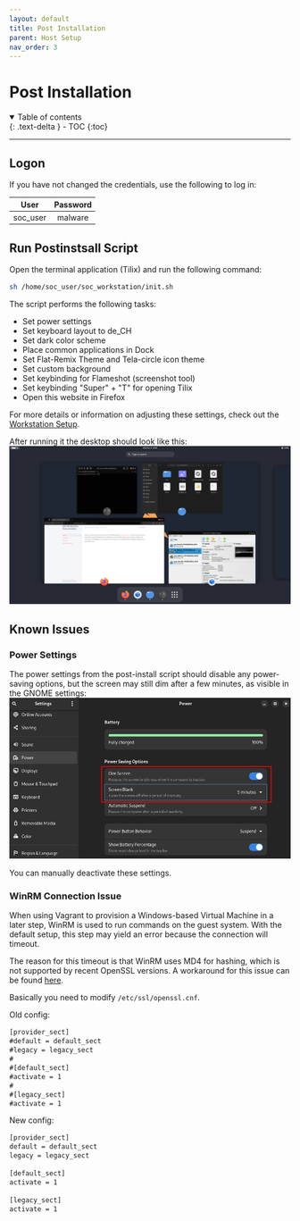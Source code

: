```yaml
---
layout: default
title: Post Installation
parent: Host Setup
nav_order: 3
---
```


# Post Installation

<details open markdown="block">
  <summary>
    Table of contents
  </summary>
  {: .text-delta }
- TOC
{:toc}
</details>

---

## Logon

If you have not changed the credentials, use the following to log in:

| User | Password |
|:-----:|:-----:|
| soc_user | malware |

## Run Postinstsall Script

Open the terminal application (Tilix) and run the following command:

``` bash
sh /home/soc_user/soc_workstation/init.sh
```

The script performs the following tasks:

* Set power settings
* Set keyboard layout to de_CH
* Set dark color scheme
* Place common applications in Dock
* Set Flat-Remix Theme and Tela-circle icon theme
* Set custom background
* Set keybinding for Flameshot (screenshot tool)
* Set keybinding "Super" + "T" for opening Tilix
* Open this website in Firefox

For more details or information on adjusting these settings, check out the [Workstation Setup](docs/workstation_setup/adjust_postinstall).

After running it the desktop should look like this:
![Desktop Overview](../../assets/images/Desktop.png)

## Known Issues

### Power Settings

The power settings from the post-install script should disable any power-saving options, but the screen may still dim after a few minutes, as visible in the GNOME settings:
![Power Settings](../../assets/images/Powersettings.png)

You can manually deactivate these settings.

### WinRM Connection Issue

When using Vagrant to provision a Windows-based Virtual Machine in a later step, WinRM is used to run commands on the guest system. With the default setup, this step may yield an error because the connection will timeout.

The reason for this timeout is that WinRM uses MD4 for hashing, which is not supported by recent OpenSSL versions. A workaround for this issue can be found [here](https://github.com/hashicorp/vagrant/issues/13076#issuecomment-1439388860).

Basically you need to modify `/etc/ssl/openssl.cnf`.

Old config:

```shell
[provider_sect]
#default = default_sect
#legacy = legacy_sect
#
#[default_sect]
#activate = 1
#
#[legacy_sect]
#activate = 1
```

New config:

```shell
[provider_sect]
default = default_sect
legacy = legacy_sect

[default_sect]
activate = 1

[legacy_sect]
activate = 1
```
